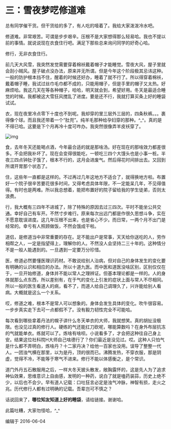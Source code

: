 # 三：雪夜梦呓修道难

总有同学催干货。但干货给的多了，有人吃的噎着了。我给大家泼泼冷水吧。

修道难。非常艰苦。可谓是步步艰辛。压根不是大家想得那么轻易哈。我也不提以前的事情。就说说现在衣食住行吧。满足下那些总来询问同学的好奇心哈。

修行，无非衣食住行。

前几天大风雪，我突然发觉需要穿着棉袄戴着帽子才能睡觉。雪夜大风，屋子里就会刮小贼风。屋子破点没办法，原来并无所谓。但是今年这个阶段极其忌讳这种。一般的防护根本挡不住，醒着的时候还好办，睡着了就不行了。所以得穿着棉袄，戴着帽子睡，我试过丝巾毛巾都不成的，只能用帽子，但是手里的帽子又太热。好麻烦哈。我这几天在等各种帽子，哈哈，明天就会到，希望好用。冬天是最适合睡觉的时候。我都被这大雪狂风搅乱了进度。要是还不行，我就打算买条上好的睡袋试试。

衣，现在夜里冷点零下十度也不到呢。我却穿的里三层外三层的，四条秋裤。。。裹得像个球。而且我还带着一个“肚兜”。纯羊毛那种给孕妇穿的那种。^_^。真的是不得已哈。这要是下个月再冷十度可咋办。我突然很像弄羊皮袄穿了。

![img](https://pic3.zhimg.com/80/f5f9a21017e34d154f2426d96bfc609e_hd.png)



食，去年冬天还能喝点酒，今年最合适的就是那啥汤。好在现在的那啥效力都差很多。不会把我补坏了。现在会变得很能吃，一顿吃三四个大馒头也是小事一桩。半夜三四点钟肚子饿了，根本不行的，这月会进废气。然后得花时间排出去。又回到所谓开胃那个状态了。

住，这些年一直都是这样的。不过再过几年这地方不适合了，就得换地方啦。布置好一个院子很辛苦要花很多时间，又得考虑具体年限，不一定能呆几年，不见得值得。有时也是两难。所以我总想着，能把布置好的院子留给我的学生徒弟，否则太浪费。

行，我大概有三四年不进城了，除了特殊的原因去过三四次。平时不能坐公共交通。幸好自己有车开。不然寸步难行。原来每次出远门都是作很久思想斗争，实在不愿意耽误进度。这几年压根不出来，也是省心不少。而日常，一两个月不出门是经常的。幸亏有人照顾做饭，不然会饿成干啦。

道侣，是修道当中非常重要的存在。足不能出户是常事，天天给你送吃的人，劳作相帮之人，一定是指望得上，理解你的人。不然没人会坚持二三十年的。这种情分不是一般人能遇到的。一旦遇到一定要万分珍惜。

医，修道必然要懂医理识药材。不敢说给别人治病，但对自己的身体发生的变化要有明确的认识和相应的办法。所以十道九医。而中医和道医没啥区别，区别仅仅在于，一旦开始修道，身体并不能以常人之理辨证。但基本理论都是一样的。人的身体就那么点东西，所以差别有，在于气的变化上引发的症状上面与常人不尽相同。所以一般的医生看道人的病，看不了，而道人给自己调理久了，兴许能给别人看病。大概就是这么一个关系。

哎，修道之难，根本不是常人可以想象的。身体会发生具体的变化。吹牛很容易。一步步真实走下去可一点都假不了。没有毅力韧性完全不可能哈。

每次看到哪些拿着丹法的幌子讲什么冬天单衣的大师，我就想笑。真的胡扯没极限。也没见过真的修行人。硬练的气还能扛刀砍呢，哪能算数吗？在身外布层抗冻的气就能单衣。练就可以了。炼啥有啥呗。小说看多了，才会把这种往自己身上安。结果这位社科院H大师自己啥德行了？你们最近是没见过。哎。这种人只怕气是什么都不弄明白，炼啥丹？十二家丹决？给他一百家也没用。误导了整整一代人。一团浊气横在那里，以为是丹，顶的很而已。沸腾发热，不穿衣服，那是阴虚，觉得不冷，不能等于寒气不进来。修行不能以体感衡之，是个常识。

道门外丹五石散服用之后，一样大冬天披头散发，敞胸露怀的，这是先人为了追求神仙效果，思维意识上自由感，发明的一种药，说白了就是嗑药装蒜，历史上绝不少，以后也不会少。早有道人记载：口吐狂言必定是浊气冲脉，神智有损，走火之兆。历代修行人都有过明确的记载。吾辈岂可不慎之？

话说回来了，**哪位知友知道上好的睡袋**，请给链接。谢谢哈。

此篇吐糟，大家勿怪哈，^_^

编辑于 2016-06-04
